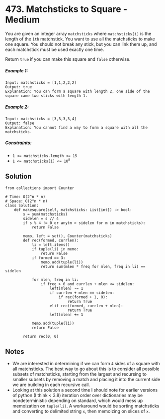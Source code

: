 # 473. Matchsticks to Square - Medium

You are given an integer array `matchsticks` where `matchsticks[i]` is the length of the `ith` matchstick. You want to use all the matchsticks to make one square. You should not break any stick, but you can link them up, and each matchstick must be used exactly one time.

Return `true` if you can make this square and `false` otherwise.

##### Example 1:

```
Input: matchsticks = [1,1,2,2,2]
Output: true
Explanation: You can form a square with length 2, one side of the square came two sticks with length 1.
```

##### Example 2:

```
Input: matchsticks = [3,3,3,3,4]
Output: false
Explanation: You cannot find a way to form a square with all the matchsticks.
```

##### Constraints:

- <code>1 <= matchsticks.length <= 15</code>
- <code>1 <= matchsticks[i] <= 10<sup>8</sup></code>

## Solution

```
from collections import Counter

# Time: O(2^n * n)
# Space: O(2^n * n)
class Solution:
    def makesquare(self, matchsticks: List[int]) -> bool:
        s = sum(matchsticks)
        sidelen = s // 4
        if s % 4 != 0 or any(m > sidelen for m in matchsticks):
            return False
        
        memo, left = set(), Counter(matchsticks)
        def rec(formed, currlen):
            li = left.items()
            if tuple(li) in memo:
                return False
            if formed == 3:
                memo.add(tuple(li))
                return sum(mlen * freq for mlen, freq in li) == sidelen
            
            for mlen, freq in li:
                if freq > 0 and currlen + mlen <= sidelen:
                    left[mlen] -= 1
                    if currlen + mlen == sidelen:
                        if rec(formed + 1, 0):
                            return True
                    elif rec(formed, currlen + mlen):
                            return True
                    left[mlen] += 1
            
            memo.add(tuple(li))
            return False
        
        return rec(0, 0)
```

## Notes
- We are interested in determining if we can form `4` sides of a square with all matchsticks. The best way to go about this is to consider all possible subsets of matchsticks, starting from the largest and recursing to smaller subsets by removing a match and placing it into the current side we are building in each recursive call. 
- Looking at this solution a second time I should note for earlier versions of python (I think < 3.8) iteration order over dictionaries may be nondeterministic depending on standard, which would mess up memoization on `tuple(li)`. A workaround would be sorting matchsticks and converting to delimited string `x`, then memoizing on slices of `x`.